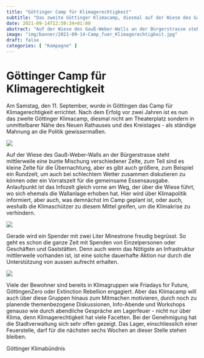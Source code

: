 ```yaml
---
title: "Göttinger Camp für Klimagerechtigkeit"
subtitle: "Das zweite Göttinger Klimacamp, diesmal auf der Wiese des Gauß-Weber-Walls an der Bürgerstrasse in unmittelbarer Nähe des Neuen Rathauses und des Kreistages"
date: 2021-09-14T12:50:34+01:00
abstract: "Auf der Wiese des Gauß-Weber-Walls an der Bürgerstrasse steht mittlerweile eine bunte Mischung verschiedener Zelte. Das Klimacamp will zum Mitmachen motivieren, durch noch zu planende themenbezogene Diskussionen, Info-Abende und Workshops genauso wie durch abendliche Gespräche am Lagerfeuer."
image: "img/banner/2021-09-14-Camp_fuer_Klimagerechtigkeit.jpg"
draft: false
categories: [ "Kampagne" ]
---
```


Göttinger Camp für Klimagerechtigkeit
===============

Am Samstag, den 11. September, wurde in Göttingen das Camp für Klimagerechtigkeit errichtet. Nach dem Erfolg vor zwei Jahren ist es nun das zweite Göttinger Klimacamp, diesmal nicht am Theaterplatz sondern in unmittelbarer Nähe des Neuen Rathauses und des Kreistages - als ständige Mahnung an die Politik gewissermaßen.

![](/img/post/2021-09-14-Camp_fuer_Klimagerechtigkeit1.jpg)

Auf der Wiese des Gauß-Weber-Walls an der Bürgerstrasse steht mittlerweile eine bunte Mischung verschiedener Zelte, zum Teil sind es kleine Zelte für die Übernachtung, aber es gibt auch größere, zum Beispiel ein Rundzelt, um auch bei schlechtem Wetter zusammen diskutieren zu können oder ein Vorratszelt für die gemeinsame Essensausgabe. Anlaufpunkt ist das Infozelt gleich vorne am Weg, der über die Wiese führt, wo sich ehemals die Wallanlage erhoben hat. Hier wird über Klimapolitik informiert, aber auch, was demnächst im Camp geplant ist, oder auch, weshalb die Klimaschützer zu diesem Mittel greifen, um die Klimakrise zu verhindern.

![](/img/post/2021-09-14-Camp_fuer_Klimagerechtigkeit2.jpg)

Gerade wird ein Spender mit zwei Liter Minestrone freudig begrüsst. So geht es schon die ganze Zeit mit Spenden von Einzelpersonen oder Geschäften und Gaststätten. Denn auch wenn das Nötigste an Infrastruktur mittlerweile vorhanden ist, ist eine solche dauerhafte Aktion nur durch die Unterstützung von aussen aufrecht erhalten.

![](/img/post/2021-09-14-Camp_fuer_Klimagerechtigkeit3.jpg)

Viele der Bewohner sind bereits in Klimagruppen wie Friadays for Future, GöttingenZero oder Extinction Rebellion engagiert. Aber das Klimacamp will auch über diese Gruppen hinaus zum Mitmachen motivieren, durch noch zu planende themenbezogene Diskussionen, Info-Abende und Workshops genauso wie durch abendliche Gespräche am Lagerfeuer - nicht nur über Klima, denn Klimagerechtigkeit hat viele Facetten. Bei der Genehmigung hat die Stadtverwaltung sich sehr offen gezeigt. Das Lager, einschliesslich einer Feuerstelle, darf für die nächsten sechs Wochen an dieser Stelle stehen bleiben.

Göttinger Klimabündnis



